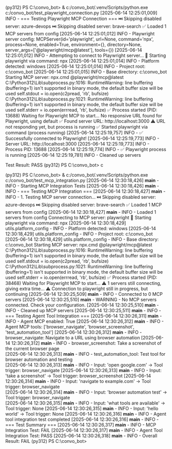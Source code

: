 (py312) PS C:\convo_bot> & c:/convo_bot/.venv/Scripts/python.exe c:/convo_bot/test_playwright_connection.py
[2025-06-14 12:25:01,009] INFO - === Testing Playwright MCP Connection ===
⏭️ Skipping disabled server: azure-devops
⏭️ Skipping disabled server: brave-search
✅ Loaded 1 MCP servers from config
[2025-06-14 12:25:01,012] INFO - Playwright server config: MCPServer(id='playwright', url=None, command='npx', process=None, enabled=True, environment={}, directory=None, server_args=['@playwright/mcp@latest'], tools={})
[2025-06-14 12:25:01,012] INFO - Attempting to connect to Playwright server...
🚀 Starting playwright via command: npx
[2025-06-14 12:25:01,014] INFO - Platform detected: windows
[2025-06-14 12:25:01,014] INFO - Project root: c:\convo_bot
[2025-06-14 12:25:01,015] INFO - Base directory: c:\convo_bot
Starting MCP server: npx.cmd @playwright/mcp@latest
C:\Python312\Lib\subprocess.py:1016: RuntimeWarning: line buffering (buffering=1) isn't supported in binary mode, the default buffer size will be used
  self.stdout = io.open(c2pread, 'rb', bufsize)
C:\Python312\Lib\subprocess.py:1021: RuntimeWarning: line buffering (buffering=1) isn't supported in binary mode, the default buffer size will be used
  self.stderr = io.open(errread, 'rb', bufsize)
  ✅ Process started (PID: 13688)
  Waiting for Playwright MCP to start...
  No responsive URL found for Playwright, using default
✅ Found server URL: http://localhost:3000
⚠️ URL not responding yet, but process is running
✅ Started playwright via command (process running)
[2025-06-14 12:25:19,757] INFO - ✅ Successfully connected to Playwright!
[2025-06-14 12:25:19,773] INFO - Server URL: http://localhost:3000
[2025-06-14 12:25:19,773] INFO - Process PID: 13688
[2025-06-14 12:25:19,774] INFO - ✅ Playwright process is running
[2025-06-14 12:25:19,781] INFO - Cleaned up servers

Test Result: PASS
(py312) PS C:\convo_bot> c



(py312) PS C:\convo_bot> & c:/convo_bot/.venv/Scripts/python.exe c:/convo_bot/test_mcp_integration.py
[2025-06-14 12:30:18,426] __main__ - INFO - Starting MCP Integration Tests
[2025-06-14 12:30:18,426] __main__ - INFO - === Testing MCP Integration ===
[2025-06-14 12:30:18,427] __main__ - INFO - 1. Testing MCP server connection...
⏭️ Skipping disabled server: azure-devops
⏭️ Skipping disabled server: brave-search
✅ Loaded 1 MCP servers from config
[2025-06-14 12:30:18,427] __main__ - INFO - Loaded 1 servers from config
Connecting to MCP server: playwright
🚀 Starting playwright via command: npx
[2025-06-14 12:30:18,429] utils.platform_config - INFO - Platform detected: windows
[2025-06-14 12:30:18,429] utils.platform_config - INFO - Project root: c:\convo_bot
[2025-06-14 12:30:18,429] utils.platform_config - INFO - Base directory: c:\convo_bot
Starting MCP server: npx.cmd @playwright/mcp@latest
C:\Python312\Lib\subprocess.py:1016: RuntimeWarning: line buffering (buffering=1) isn't supported in binary mode, the default buffer size will be used
  self.stdout = io.open(c2pread, 'rb', bufsize)
C:\Python312\Lib\subprocess.py:1021: RuntimeWarning: line buffering (buffering=1) isn't supported in binary mode, the default buffer size will be used
  self.stderr = io.open(errread, 'rb', bufsize)
  ✅ Process started (PID: 38468)
  Waiting for Playwright MCP to start...
⚠️ 1 servers still connecting, giving extra time...
⚠️ Connection to playwright still in progress, but continuing
[2025-06-14 12:30:25,509] __main__ - INFO - Connected to 0 MCP servers
[2025-06-14 12:30:25,510] __main__ - WARNING - No MCP servers connected. Check your configuration.
[2025-06-14 12:30:25,510] __main__ - INFO - Cleaned up MCP servers
[2025-06-14 12:30:25,511] __main__ - INFO - === Testing Agent Tool Integration ===
[2025-06-14 12:30:26,311] __main__ - INFO - Agent MCP enabled: True
[2025-06-14 12:30:26,312] __main__ - INFO - Agent MCP tools: ['browser_navigate', 'browser_screenshot', 'test_automation_tool']
[2025-06-14 12:30:26,312] __main__ - INFO -   browser_navigate: Navigate to a URL using browser automation
[2025-06-14 12:30:26,312] __main__ - INFO -   browser_screenshot: Take a screenshot of the current browser page      
[2025-06-14 12:30:26,313] __main__ - INFO -   test_automation_tool: Test tool for browser automation and testing     
[2025-06-14 12:30:26,313] __main__ - INFO - Input: 'open google.com' -> Tool trigger: browser_navigate
[2025-06-14 12:30:26,313] __main__ - INFO - Input: 'take a screenshot' -> Tool trigger: browser_screenshot
[2025-06-14 12:30:26,314] __main__ - INFO - Input: 'navigate to example.com' -> Tool trigger: browser_navigate       
[2025-06-14 12:30:26,314] __main__ - INFO - Input: 'browser automation test' -> Tool trigger: browser_navigate       
[2025-06-14 12:30:26,315] __main__ - INFO - Input: 'what tools are available' -> Tool trigger: None
[2025-06-14 12:30:26,315] __main__ - INFO - Input: 'hello world' -> Tool trigger: None
[2025-06-14 12:30:26,316] __main__ - INFO - Agent tool integration test completed
[2025-06-14 12:30:26,316] __main__ - INFO - === Test Summary ===
[2025-06-14 12:30:26,317] __main__ - INFO - MCP Integration Test: FAIL
[2025-06-14 12:30:26,317] __main__ - INFO - Agent Tool Integration Test: PASS
[2025-06-14 12:30:26,318] __main__ - INFO - Overall Result: FAIL
(py312) PS C:\convo_bot> 